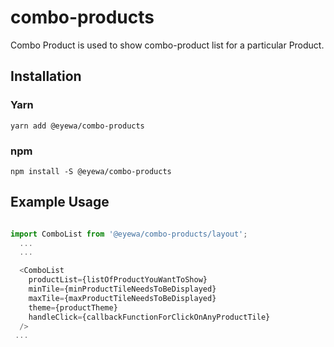 # combo-products

Combo Product is used to show combo-product list for a particular Product.

## Installation

### Yarn

    yarn add @eyewa/combo-products

### npm

    npm install -S @eyewa/combo-products

## Example Usage
```javascript

import ComboList from '@eyewa/combo-products/layout';
  ...
  ...

  <ComboList
    productList={listOfProductYouWantToShow}
    minTile={minProductTileNeedsToBeDisplayed}
    maxTile={maxProductTileNeedsToBeDisplayed}
    theme={productTheme}
    handleClick={callbackFunctionForClickOnAnyProductTile}
  />
 ...
```
